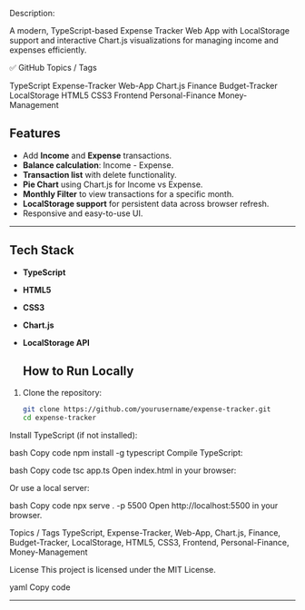 Description:

A modern, TypeScript-based Expense Tracker Web App with LocalStorage support and interactive Chart.js visualizations for managing income and expenses efficiently.

✅ GitHub Topics / Tags

TypeScript
Expense-Tracker
Web-App
Chart.js
Finance
Budget-Tracker
LocalStorage
HTML5
CSS3
Frontend
Personal-Finance
Money-Management

## Features

- Add **Income** and **Expense** transactions.
- **Balance calculation**: Income - Expense.
- **Transaction list** with delete functionality.
- **Pie Chart** using Chart.js for Income vs Expense.
- **Monthly Filter** to view transactions for a specific month.
- **LocalStorage support** for persistent data across browser refresh.
- Responsive and easy-to-use UI.

---

## Tech Stack

- **TypeScript**
- **HTML5**
- **CSS3**
- **Chart.js**
- **LocalStorage API**

  ## How to Run Locally

1. Clone the repository:
   ```bash
   git clone https://github.com/yourusername/expense-tracker.git
   cd expense-tracker
Install TypeScript (if not installed):

bash
Copy code
npm install -g typescript
Compile TypeScript:

bash
Copy code
tsc app.ts
Open index.html in your browser:

Or use a local server:

bash
Copy code
npx serve . -p 5500
Open http://localhost:5500 in your browser.

Topics / Tags
TypeScript, Expense-Tracker, Web-App, Chart.js, Finance, Budget-Tracker, LocalStorage, HTML5, CSS3, Frontend, Personal-Finance, Money-Management

License
This project is licensed under the MIT License.

yaml
Copy code


---
